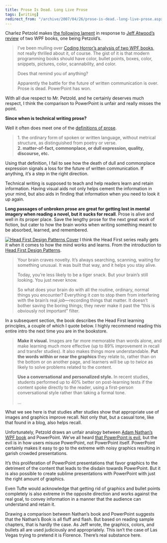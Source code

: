 ```yaml
---
title: Prose Is Dead. Long Live Prose
tags: [writing]
redirect_from: "/archive/2007/04/26/prose-is-dead.-long-live-prose.aspx/"
---
```


Charlez Petzold makes [the following
lament](http://www.charlespetzold.com/blog/2007/04/270433.html "Petzold Book Blog")
in response to [Jeff Atwood’s
review](http://www.codinghorror.com/blog/archives/000846.html "Atwood's Review of WPF Books")
of two WPF books, one being Petzold’s.

> I’ve been mulling over [Coding Horror’s analysis of two WPF
> books](http://www.codinghorror.com/blog/archives/000846.html "Coding Horror’s Analysis"),
> not really thrilled about it, of course. The gist of it is that modern
> programming books should have color, bullet points, boxes, color,
> snippets, pictures, color, scannability, and color.
>
> Does that remind you of anything?
>
> Apparently the battle for the future of written communication is over.
> Prose is dead. PowerPoint has won.

With all due respect to Mr. Petzold, and he certainly deserves much
respect, I think the comparison to PowerPoint is unfair and really
misses the point.

**Since when is technical writing prose?**

Well it often does meet one of the [definitions of
prose](http://dictionary.reference.com/browse/prose "Definition of Prose").

> ​1. the ordinary form of spoken or written language, without metrical
> structure, as distinguished from poetry or verse.\
> **2. matter-of-fact, commonplace, or dull expression, quality,
> discourse, etc.**

Using that definition, I fail to see how the death of dull and
commonplace expression signals a loss for the future of written
communication. If anything, it’s a step in the right direction.

Technical writing is supposed to teach and help readers learn and retain
information. Having visual aids not only helps cement the information in
your mind, but also aids in finding that information when you need to
look it up again.

**Long passages of unbroken prose are great for getting lost in mental
imagery when reading a novel, but it sucks for recall**. Prose is alive
and well in its proper place. Save the lengthy prose for the next great
work of fiction, but cater to how the brain works when writing something
meant to be absorbed, learned, and remembered.

[![Head First Design Patterns
Cover](https://haacked.com/assets/images/haacked_com/WindowsLiveWriter/ProseIsDead.LongLiveProse_EF74/head_first_design_patterns_cover_thu.jpg)](https://haacked.com/assets/images/haacked_com/WindowsLiveWriter/ProseIsDead.LongLiveProse_EF74/head_first_design_patterns_cover2.jpg "Head First Design Patterns Cover")
I think the Head First series really gets it when it comes to how the
mind works and learns. From the introduction to [Head First Design
Patterns](http://www.amazon.com/gp/product/0596007124?ie=UTF8&tag=youvebeenhaac-20&linkCode=as2&camp=1789&creative=9325&creativeASIN=0596007124 "Head First Design Patterns on Amazon").

> Your brain craves novelty. It’s always searching, scanning, waiting
> for something unusual. It was built that way, and it helps you stay
> alive.
>
> Today, you’re less likely to be a tiger snack. But your brain’s still
> looking. You just never know.
>
> So what does your brain do with all the routine, ordinary, normal
> things you encounter? Everything it *can* to stop them from
> interfering with the brain’s real *job*—recording things that matter.
> It doesn’t bother saving the boring things; they never make it past
> the “this is obviously not important” filter.

In a subsequent section, the book describes the Head First learning
principles, a couple of which I quote below. I highly recommend reading
this entire intro the next time you are in the bookstore.

> **Make it visual.** Images are far more memorable than words alone,
> and make learning much more effective (up to 89% improvement in recall
> and transfer studies). It also makes things more understandable. **Put
> the words within or near the graphics** they relate to, rather than on
> the bottom or on another page, and learners will be up to *twice* as
> likely to solve problems related to the content.
>
> **Use a conversational and personalized style.** In recent studies,
> students performed up to 40% better on post-learning tests if the
> content spoke directly to the reader, using a first-person
> conversational style rather than taking a formal tone.
>
> ...

What we see here is that studies after studies show that appropriate use
of images and graphics improve recall. Not only that, but a casual tone,
like that found in a blog, also helps recall.

Unfortunately, Petzold draws an unfair analogy between [Adam Nathan’s
WPF
book](http://www.amazon.com/exec/obidos/ASIN/0672328917/youvebeenhaac-20 "Windows Presentation Foundation Unleashed on Amazon")
and PowerPoint. We’ve all heard [that PowerPoint is
evil](http://www.wired.com/wired/archive/11.09/ppt2.html "PowerPoint"),
but the evil is in how users misuse PowerPoint, not PowerPoint itself.
PowerPoint certainly makes it easy to go to the extreme with noisy
graphics resulting in garish crowded presentations.

It’s this proliferation of PowerPoint presentations that favor graphics
to the detriment of the content that leads to the disdain towards
PowerPoint. But it is also possible to create sublime presentations with
PowerPoint with just the right amount of graphics.

Even Tufte would acknowledge that getting rid of graphics and bullet
points completely is also extreme in the opposite direction and works
against the real goal, to convey information in a manner that the
audience can understand and retain it.

Drawing a comparison between Nathan’s book and PowerPoint suggests that
the Nathan’s Book is all fluff and flash. But based on reading sample
chapters, that is hardly the case. As Jeff wrote, the graphics, colors,
and bullets all are used judiciously and appropriately. This isn’t the
case of Las Vegas trying to pretend it is Florence. There’s real
substance here.

